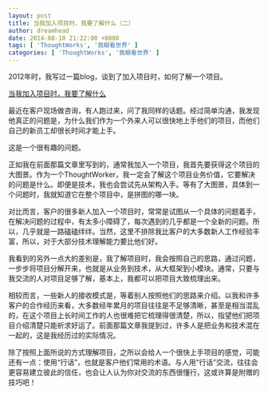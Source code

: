 ```yaml
---
layout: post
title: 当我加入项目时，我要了解什么（二）
author: dreamhead
date: 2014-08-10 21:22:00 +0800
tags: [ 'ThoughtWorks', '我眼看世界' ]
categories: [ 'ThoughtWorks', '我眼看世界' ]
---
```


2012年时，我写过一篇blog，谈到了加入项目时，如何了解一个项目。

[当我加入项目时，我要了解什么](http://dreamhead.blogbus.com/logs/224229646.html)

最近在客户现场做咨询，有人跑过来，问了我同样的话题。经过简单沟通，我发现他真正的问题是，为什么我们作为一个外来人可以很快地上手他们的项目，而他们自己的新员工却很长时间才能上手。

这是一个很有趣的问题。

正如我在前面那篇文章里写到的，通常我加入一个项目，我首先要获得这个项目的大图景。作为一个ThoughtWorker，我一定会了解这个项目业务价值，它要解决的问题是什么。即便是技术，我也会尝试先从架构入手。等有了大图景，具体到一个问题时，我就知道它在整个项目中，是拼图的哪一块。

对比而言，客户的很多新人加入一个项目时，常常是试图从一个具体的问题着手，在解决问题的过程中，有太多小障碍了，每次遇到的几乎都是一个全新的问题。所以，几乎就是一路磕磕绊绊。当然，这里不排除我比客户的大多数新人工作经验丰富，所以，对于大部分技术理解能力要比他们好。

我看到的另外一点大的差别是，我了解项目时，我会按照自己的思路，通过问题，一步步将项目分解开来，也就是从业务到技术，从大框架到小模块。通常，只要与我交流的人对项目足够了解，基本上，我都可以把项目大致梳理出来。

相较而言，一些新人的接收模式是，等着别人按照他们的思路来介绍。以我和许多客户的合作经历来看，大多数经年累月的项目往往是不足够清晰，甚至是相当混乱的，在这个项目上长时间工作的人也很难把它梳理得很清楚，所以，指望他们把项目介绍清楚只能祈求好运了。前面那篇文章我提到过，许多人是把业务和技术混在一起的，这是我经历过的实际情况。

除了按照上面所说的方式理解项目，之所以会给人一个很快上手项目的感觉，可能还有一点：使用“行话”，也就是客户他们常用的术语。与人用“行话”交流，往往会更容易建立彼此的信任，也会让人认为你对交流的东西很懂行，这或许算是附赠的技巧吧！


